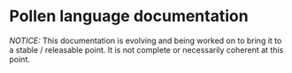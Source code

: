 Pollen language documentation
=============================

*NOTICE:* This documentation is evolving and being worked on to bring it to a stable / releasable point. It is not complete or necessarily coherent at this point.

